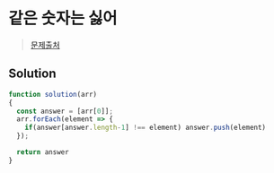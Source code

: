 # 같은 숫자는 싫어

>[문제출처](https://programmers.co.kr/learn/courses/30/lessons/12906)

## Solution
```js
function solution(arr)
{
  const answer = [arr[0]];
  arr.forEach(element => {
    if(answer[answer.length-1] !== element) answer.push(element)
  });

  return answer
}
```